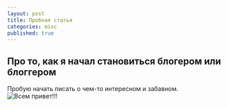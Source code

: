 ```yaml
---
layout: post
title: Пробная статья
categories: misc
published: true
---
```

## Про то, как я начал становиться блогером или блоггером
Пробую начать писать о чем-то интересном и забавном.
![Всем привет!!!]({{site.baseurl}}/assets/images/For_blog.jpg)
<!--- ![Test text2](https://fjodor-che.github.io/fjodor-che/assets/images/For_blog.jpg) --->

